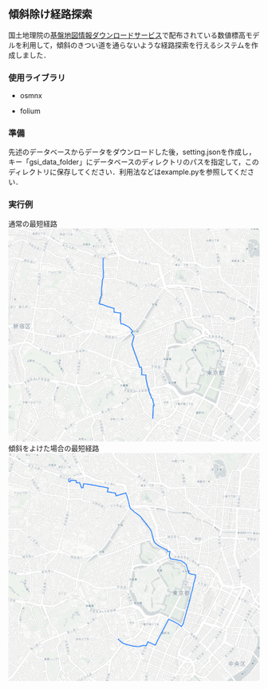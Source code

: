 ## 傾斜除け経路探索

国土地理院の[基盤地図情報ダウンロードサービス](https://fgd.gsi.go.jp/download/menu.php)で配布されている数値標高モデルを利用して，傾斜のきつい道を通らないような経路探索を行えるシステムを作成しました．



### 使用ライブラリ

- osmnx

- folium



### 準備

先述のデータベースからデータをダウンロードした後，setting.jsonを作成し，キー「gsi_data_folder」にデータベースのディレクトリのパスを指定して，このディレクトリに保存してください．利用法などはexample.pyを参照してください．



### 実行例
通常の最短経路
![](.\example\0.png)
傾斜をよけた場合の最短経路
![](.\example\1.png)